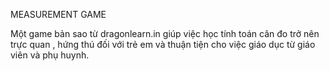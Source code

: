 MEASUREMENT GAME

Một game bản sao từ dragonlearn.in giúp việc học tính toán cân đo trở nên trực quan , hứng thú đối với trẻ em và thuận tiện cho việc giáo dục từ giáo viên và phụ huynh. 
